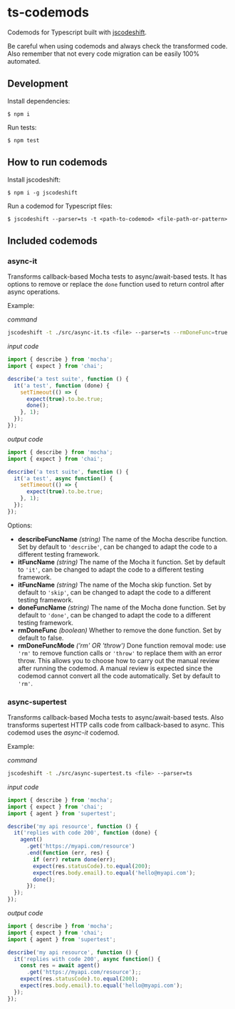 # ts-codemods

Codemods for Typescript built with [jscodeshift](https://github.com/facebook/jscodeshift).

Be careful when using codemods and always check the transformed code.
Also remember that not every code migration can be easily 100% automated.

## Development

Install dependencies:

```
$ npm i
```

Run tests:

```
$ npm test
```

## How to run codemods

Install jscodeshift:

```
$ npm i -g jscodeshift
```

Run a codemod for Typescript files:

```
$ jscodeshift --parser=ts -t <path-to-codemod> <file-path-or-pattern>
```

## Included codemods

### async-it

Transforms callback-based Mocha tests to async/await-based tests.
It has options to remove or replace the `done` function used to return control after async operations.

Example:

_command_
```bash
jscodeshift -t ./src/async-it.ts <file> --parser=ts --rmDoneFunc=true
```

_input code_
```typescript
import { describe } from 'mocha';
import { expect } from 'chai';

describe('a test suite', function () {
  it('a test', function (done) {
    setTimeout(() => {
      expect(true).to.be.true;
      done();
    }, 1);
  });
});
```

_output code_
```typescript
import { describe } from 'mocha';
import { expect } from 'chai';

describe('a test suite', function () {
  it('a test', async function() {
    setTimeout(() => {
      expect(true).to.be.true;
    }, 1);
  });
});
```

Options:
- **describeFuncName** *(string)*
  The name of the Mocha describe function. Set by default to `'describe'`, can be changed to adapt the code to a different testing framework.
- **itFuncName** *(string)* The name of the Mocha it function. Set by default to `'it'`, can be changed to adapt the code to a different testing framework.
- **itFuncName** *(string)* The name of the Mocha skip function. Set by default to `'skip'`, can be changed to adapt the code to a different testing framework.
- **doneFuncName** *(string)* The name of the Mocha done function. Set by default to `'done'`, can be changed to adapt the code to a different testing framework.
- **rmDoneFunc** *(boolean)* Whether to remove the done function. Set by default to false.
- **rmDoneFuncMode** *('rm' OR 'throw')* Done function removal mode: use `'rm'` to remove function calls or `'throw'` to replace them with an error throw. This allows you to choose how to carry out the manual review after running the codemod. A manual review is expected since the codemod cannot convert all the code automatically. Set by default to `'rm'`.

### async-supertest

Transforms callback-based Mocha tests to async/await-based tests. Also transforms supertest HTTP calls code from callback-based to async. This codemod uses the _async-it_ codemod.

Example:

_command_
```bash
jscodeshift -t ./src/async-supertest.ts <file> --parser=ts
```

_input code_
```typescript
import { describe } from 'mocha';
import { expect } from 'chai';
import { agent } from 'supertest';

describe('my api resource', function () {
  it('replies with code 200', function (done) {
    agent()
      .get('https://myapi.com/resource')
      .end(function (err, res) {
        if (err) return done(err);
        expect(res.statusCode).to.equal(200);
        expect(res.body.email).to.equal('hello@myapi.com');
        done();
      });
  });
});
```

_output code_
```typescript
import { describe } from 'mocha';
import { expect } from 'chai';
import { agent } from 'supertest';

describe('my api resource', function () {
  it('replies with code 200', async function() {
    const res = await agent()
      .get('https://myapi.com/resource');;
    expect(res.statusCode).to.equal(200);
    expect(res.body.email).to.equal('hello@myapi.com');
  });
});
```

